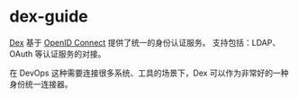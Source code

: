 # dex-guide

[Dex](https://github.com/dexidp/dex) 基于 [OpenID Connect](https://openid.net/connect/) 提供了统一的身份认证服务。
支持包括：LDAP、OAuth 等认证服务的对接。

在 DevOps 这种需要连接很多系统、工具的场景下，Dex 可以作为非常好的一种身份统一连接器。
